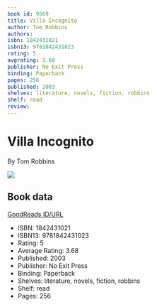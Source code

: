 ```yaml
---
book id: 9569
title: Villa Incognito
author: Tom Robbins
authors: 
isbn: 1842431021
isbn13: 9781842431023
rating: 5
avgrating: 3.68
publisher: No Exit Press
binding: Paperback
pages: 256
published: 2003
shelves: literature, novels, fiction, robbins
shelf: read
review: 
---
```


# Villa Incognito

By Tom Robbins

![](https://i.gr-assets.com/images/S/compressed.photo.goodreads.com/books/1166031051l/9569.jpg)

## Book data

[GoodReads ID/URL](https://www.goodreads.com/book/show/9569)

- ISBN: 1842431021
- ISBN13: 9781842431023
- Rating: 5
- Average Rating: 3.68
- Published: 2003
- Publisher: No Exit Press
- Binding: Paperback
- Shelves: literature, novels, fiction, robbins
- Shelf: read
- Pages: 256

